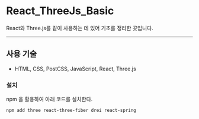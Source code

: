 # React_ThreeJs_Basic
React와 Three.js를 같이 사용하는 데 있어 기초를 정리한 곳입니다.


<hr />


## 사용 기술
 - HTML, CSS, PostCSS, JavaScript, React, Three.js



 ### 설치
npm 을 활용하여 아래 코드를 설치한다.

    npm add three react-three-fiber drei react-spring


